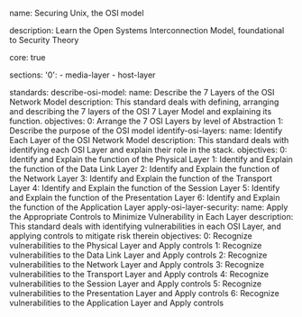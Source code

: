 name: Securing Unix, the OSI model

description: Learn the Open Systems Interconnection Model, foundational to Security Theory

core: true

sections:
  '0':
    - media-layer
    - host-layer
 
standards:
  describe-osi-model:
    name: Describe the 7 Layers of the OSI Network Model
    description: This standard deals with defining, arranging and describing the 7 layers of the OSI 7 Layer Model and explaining its function.
    objectives:
      0: Arrange the 7 OSI Layers by level of Abstraction
      1: Describe the purpose of the OSI model
  identify-osi-layers:
    name: Identify Each Layer of the OSI Network Model
    description: This standard deals with identifying each OSI Layer and explain their role in the stack.
    objectives:
      0: Identify and Explain the function of the Physical Layer
      1: Identify and Explain the function of the Data Link Layer
      2: Identify and Explain the function of the Network Layer
      3: Identify and Explain the function of the Transport Layer
      4: Identify and Explain the function of the Session Layer
      5: Identify and Explain the function of the Presentation Layer
      6: Identify and Explain the function of the Application Layer
  apply-osi-layer-security:
    name: Apply the Appropriate Controls to Minimize Vulnerability in Each Layer
    description: This standard deals with identifying vulnerabilities in each OSI Layer, and applying controls to mitigate risk therein
    objectives:
      0: Recognize vulnerabilities to the Physical Layer and Apply controls
      1: Recognize vulnerabilities to the Data Link Layer and Apply controls
      2: Recognize vulnerabilities to the Network Layer and Apply controls
      3: Recognize vulnerabilities to the Transport Layer and Apply controls
      4: Recognize vulnerabilities to the Session Layer and Apply controls
      5: Recognize vulnerabilities to the Presentation Layer and Apply controls
      6: Recognize vulnerabilities to the Application Layer and Apply controls
